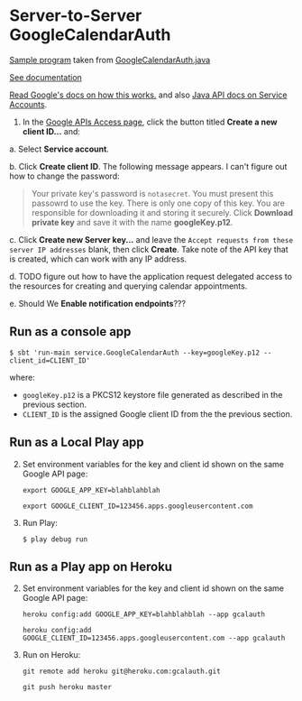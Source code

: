 # Server-to-Server GoogleCalendarAuth #
[Sample program](src/main/java/GoogleCalendarAuth.java) taken from
[GoogleCalendarAuth.java](https://code.google.com/p/gcs-admin-toolkit/source/browse/trunk/src/auth/GoogleCalendarAuth.java)

[See documentation](https://code.google.com/p/gcs-admin-toolkit/wiki/GCSAuthentication)

[Read Google's docs on how this works.](https://developers.google.com/accounts/docs/OAuth2#serviceaccount) and also
[Java API docs on Service Accounts](https://code.google.com/p/google-api-java-client/wiki/OAuth2#Service_Accounts).

 1. In the [Google APIs Access page](https://code.google.com/apis/console/?pli=1#project:552677350300:access),
 click the button titled **Create a new client ID...** and:

  a. Select **Service account**.

  b. Click **Create client ID**. The following message appears. I can't figure out how to change the password:

> Your private key's password is `notasecret`. You must present this passowrd to use the key. There is only one copy of this key.
 You are responsible for downloading it and storing it securely. Click **Download private key** and save it with the name **googleKey.p12**.

  c. Click **Create new Server key...** and leave the `Accept requests from these server IP addresses` blank, then click **Create**.
     Take note of the API key that is created, which can work with any IP address.

  d. TODO figure out how to have the application request delegated access to the resources for creating and querying calendar appointments.

  e. Should We **Enable notification endpoints**???

## Run as a console app ##

    $ sbt 'run-main service.GoogleCalendarAuth --key=googleKey.p12 --client_id=CLIENT_ID'

where:

 - `googleKey.p12` is a PKCS12 keystore file generated as described in the previous section.
 - `CLIENT_ID` is the assigned Google client ID from the the previous section.


## Run as a Local Play app ##
 2. Set environment variables for the key and client id shown on the same Google API page:

    `export GOOGLE_APP_KEY=blahblahblah`

    `export GOOGLE_CLIENT_ID=123456.apps.googleusercontent.com`

 3. Run Play:

    `$ play debug run`


## Run as a Play app on Heroku ##

 2. Set environment variables for the key and client id shown on the same Google API page:

    `heroku config:add GOOGLE_APP_KEY=blahblahblah --app gcalauth`

    `heroku config:add GOOGLE_CLIENT_ID=123456.apps.googleusercontent.com --app gcalauth`

 3. Run on Heroku:

    `git remote add heroku git@heroku.com:gcalauth.git`

    `git push heroku master`
